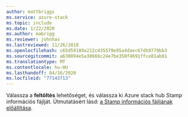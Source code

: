 ```yaml
---
author: mattbriggs
ms.service: azure-stack
ms.topic: include
ms.date: 1/22/2020
ms.author: mabrigg
ms.reviewer: johnhas
ms.lastreviewed: 11/26/2018
ms.openlocfilehash: c65d59189a212c435579e95a4daec67db9779bb3
ms.sourcegitcommit: a630894e5a38666c24e7be350f4691ffce81ab81
ms.translationtype: MT
ms.contentlocale: hu-HU
ms.lasthandoff: 04/16/2020
ms.locfileid: "77143713"
---
```

Válassza a **feltöltés** lehetőséget, és válassza ki Azure stack hub Stamp információs fájlját. Útmutatásért lásd: [a Stamp információs fájljának előállítása](../azure-stack-vaas-parameters.md#generate-the-stamp-information-file).